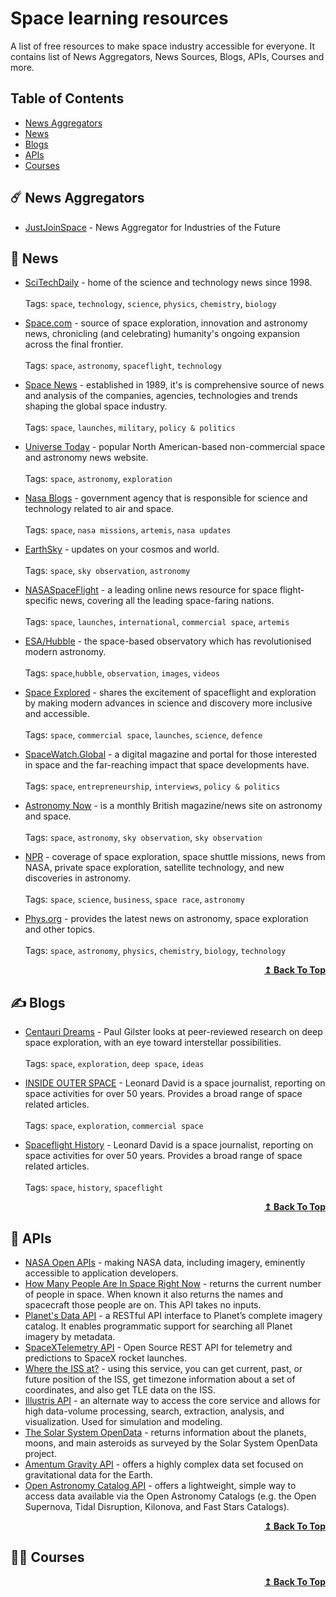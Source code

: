 # Space learning resources
A list of free resources to make space industry accessible for everyone. It contains list of News Aggregators, News Sources, Blogs, APIs, Courses and more.

## Table of Contents

- [News Aggregators](#aggregators)  
- [News](#news)  
- [Blogs](#blogs)  
- [APIs](#apis)  
- [Courses](#courses)  

<a name="aggregators"/>

## ☄️ News Aggregators
- [JustJoinSpace](https://justjoin.space) - News Aggregator for Industries of the Future

<a name="news"/>

## 📰 News
- [SciTechDaily](https://scitechdaily.com) - home of the science and technology news since 1998. <br /><br />
  Tags: ```space```, ```technology```, ```science```, ```physics```, ```chemistry```, ```biology```
  
- [Space.com](https://space.com) - source of space exploration, innovation and astronomy news, chronicling (and celebrating) humanity's ongoing expansion across the final frontier.  <br /><br />
  Tags: ```space```, ```astronomy```, ```spaceflight```, ```technology```
  
- [Space News](https://spacenews.com) - established in 1989, it's is comprehensive source of news and analysis of the companies, agencies, technologies and trends shaping the global space industry. <br /><br />
  Tags: ```space```, ```launches```, ```military```, ```policy & politics```
  
- [Universe Today](https://universetoday.com) - popular North American-based non-commercial space and astronomy news website. <br /><br />
  Tags: ```space```, ```astronomy```, ```exploration```
  
- [Nasa Blogs](https://blogs.nasa.gov) -  government agency that is responsible for science and technology related to air and space.<br /><br /> 
  Tags: ```space```, ```nasa missions```, ```artemis```, ```nasa updates```

- [EarthSky](https://earthsky.org) - updates on your cosmos and world.<br /><br /> 
  Tags: ```space```, ```sky observation```, ```astronomy```

- [NASASpaceFlight](https://www.nasaspaceflight.com) - a leading online news resource for space flight-specific news, covering all the leading space-faring nations. <br /><br /> 
  Tags: ```space```, ```launches```, ```international```, ```commercial space```, ```artemis```

- [ESA/Hubble](https://esahubble.org/news/) - the space-based observatory which has revolutionised modern astronomy.<br /><br /> 
  Tags: ```space```,```hubble```, ```observation```, ```images```, ```videos```

- [Space Explored](https://spaceexplored.com) -  shares the excitement of spaceflight and exploration by making modern advances in science and discovery more inclusive and accessible.<br /><br /> 
  Tags: ```space```, ```commercial space```, ```launches```, ```science```, ```defence```

- [SpaceWatch.Global](https://spacewatch.global) - a digital magazine and portal for those interested in space and the far-reaching impact that space developments have.<br /><br /> 
  Tags: ```space```, ```entrepreneurship```, ```interviews```, ```policy & politics```
  
 - [Astronomy Now](https://astronomynow.com) - is a monthly British magazine/news site on astronomy and space. <br /><br /> 
  Tags: ```space```, ```astronomy```, ```sky observation```, ```sky observation``` 

 - [NPR](https://www.npr.org/sections/space/) -  coverage of space exploration, space shuttle missions, news from NASA, private space exploration, satellite technology, and new discoveries in astronomy. <br /><br /> 
  Tags: ```space```, ```science```, ```business```, ```space race```, ```astronomy``` 

- [Phys.org](https://phys.org/space-news/) - provides the latest news on astronomy, space exploration and other topics. <br /><br /> 
  Tags: ```space```, ```astronomy```, ```physics```, ```chemistry```, ```biology```, ```technology```
  
<div align="right">
  <b><a href="#">↥ Back To Top</a></b>
</div>

<a name="blogs"/>

## ✍️ Blogs

- [Centauri Dreams](https://www.centauri-dreams.org) - Paul Gilster looks at peer-reviewed research on deep space exploration, with an eye toward interstellar possibilities. <br /><br /> 
  Tags: ```space```, ```exploration```, ```deep space```, ```ideas```
  
- [INSIDE OUTER SPACE](https://www.leonarddavid.com) - Leonard David is a space journalist, reporting on space activities for over 50 years. Provides a broad range of space related articles. <br /><br /> 
  Tags: ```space```, ```exploration```, ```commercial space```
  
 - [Spaceflight History](https://spaceflighthistory.blogspot.com) - Leonard David is a space journalist, reporting on space activities for over 50 years. Provides a broad range of space related articles. <br /><br /> 
  Tags: ```space```, ```history```, ```spaceflight```

<div align="right">
  <b><a href="#">↥ Back To Top</a></b>
</div>

<a name="apis"/>

## 🚀 APIs

 - [NASA Open APIs](https://api.nasa.gov/) - making NASA data, including imagery, eminently accessible to application developers. <br />
 - [How Many People Are In Space Right Now](http://open-notify.org/Open-Notify-API/People-In-Space/) - returns the current number of people in space. When known it also returns the names and spacecraft those people are on. This API takes no inputs. <br />
- [Planet's Data API](https://developers.planet.com/docs/apis/data/) -  a RESTful API interface to Planet’s complete imagery catalog. It enables programmatic support for searching all Planet imagery by metadata. <br />
- [SpaceXTelemetry API](https://github.com/R4yGM/SpaceXTelemetry-Api) -  Open Source REST API for telemetry and predictions to SpaceX rocket launches. <br />
- [Where the ISS at?](https://wheretheiss.at/w/developer) -  using this service, you can get current, past, or future position of the ISS, get timezone information about a set of coordinates, and also get TLE data on the ISS. <br />
- [Illustris API](https://www.illustris-project.org/data/docs/api/) -  an alternate way to access the core service and allows for high data-volume processing, search, extraction, analysis, and visualization. Used for simulation and modeling. <br />
- [The Solar System OpenData](https://api.le-systeme-solaire.net/en/) -  returns information about the planets, moons, and main asteroids as surveyed by the Solar System OpenData project. <br />
- [Amentum Gravity API](https://amentum.com.au/gravity) - offers a highly complex data set focused on gravitational data for the Earth. <br />
- [Open Astronomy Catalog API](https://github.com/astrocatalogs/OACAPI) - offers a lightweight, simple way to access data available via the Open Astronomy Catalogs (e.g. the Open Supernova, Tidal Disruption, Kilonova, and Fast Stars Catalogs). <br />

<div align="right">
  <b><a href="#">↥ Back To Top</a></b>
</div>

<a name="courses"/>

## 🧑‍🚀 Courses

<div align="right">
  <b><a href="#">↥ Back To Top</a></b>
</div>

